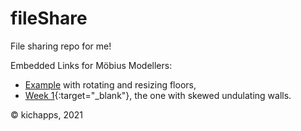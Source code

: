 # fileShare
File sharing repo for me!

Embedded Links for Möbius Modellers:
- [Example](https://mobius-08.design-automation.net/editor?file=https:%2F%2Fkichappa.github.io%2FfileShare%2Fw1_s3_u3_demo_law_curves_exp.mob&node=1&defaultViewer=cad) with rotating and resizing floors,
- [Week 1](https://mobius-08.design-automation.net/dashboard?file=https:%2F%2Fkichappa.github.io%2FfileShare%2FWeek1_Coding_Assignment.mob&node=1&defaultViewer=cad){:target="_blank"}, the one with skewed undulating walls. 

©️ kichapps, 2021
